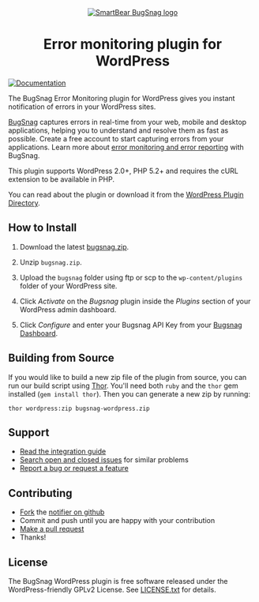 <div align="center">
  <a href="https://www.bugsnag.com/platforms/php/wordpress/">
    <picture>
      <source media="(prefers-color-scheme: dark)" srcset="https://assets.smartbear.com/m/3dab7e6cf880aa2b/original/BugSnag-Repository-Header-Dark.svg">
      <img alt="SmartBear BugSnag logo" src="https://assets.smartbear.com/m/3945e02cdc983893/original/BugSnag-Repository-Header-Light.svg">
    </picture>
  </a>
  <h1>Error monitoring plugin for WordPress</h1>
</div>

[![Documentation](https://img.shields.io/badge/documentation-latest-blue.svg)](https://docs.bugsnag.com/platforms/php/wordpress/)

The BugSnag Error Monitoring plugin for WordPress gives you instant notification of errors in your WordPress sites.

[BugSnag](https://www.bugsnag.com/) captures errors in real-time from your web, mobile and desktop applications, helping you to understand and resolve them as fast as possible. Create a free account to start capturing errors from your applications. Learn more about [error monitoring and error reporting](https://www.bugsnag.com/) with BugSnag.

This plugin supports WordPress 2.0+, PHP 5.2+ and requires the cURL extension to be available in PHP.

You can read about the plugin or download it from the [WordPress Plugin Directory](http://wordpress.org/plugins/bugsnag/).


## How to Install

1.  Download the latest [bugsnag.zip](https://github.com/bugsnag/bugsnag-wordpress/releases/latest).

2.  Unzip `bugsnag.zip`.

3.  Upload the `bugsnag` folder using ftp or scp to the `wp-content/plugins`
    folder of your WordPress site.

4.  Click *Activate* on the *Bugsnag* plugin inside the *Plugins* section of
    your WordPress admin dashboard.

5.  Click *Configure* and enter your Bugsnag API Key from your
    [Bugsnag Dashboard](https://bugsnag.com).


## Building from Source

If you would like to build a new zip file of the plugin from source, you can run our build script using [Thor](http://whatisthor.com/). You'll need both `ruby` and the `thor` gem installed (`gem install thor`). Then you can generate a new zip by running:

```shell
thor wordpress:zip bugsnag-wordpress.zip
```

## Support

* [Read the integration guide](https://docs.bugsnag.com/platforms/php/wordpress)
* [Search open and closed issues](https://github.com/bugsnag/bugsnag-wordpress/issues?utf8=✓&q=is%3Aissue) for similar problems
* [Report a bug or request a feature](https://github.com/bugsnag/bugsnag-wordpress/issues/new)

## Contributing

-   [Fork](https://help.github.com/articles/fork-a-repo) the [notifier on github](https://github.com/bugsnag/bugsnag-wordpress)
-   Commit and push until you are happy with your contribution
-   [Make a pull request](https://help.github.com/articles/using-pull-requests)
-   Thanks!

## License

The BugSnag WordPress plugin is free software released under the WordPress-friendly GPLv2 License. See [LICENSE.txt](https://github.com/bugsnag/bugsnag-wordpress/blob/master/LICENSE.txt) for details.
